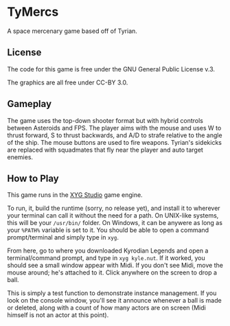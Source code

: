 # **TyMercs**

A space mercenary game based off of Tyrian.

## License

The code for this game is free under the GNU General Public License v.3.

The graphics are all free under CC-BY 3.0.

## Gameplay

The game uses the top-down shooter format but with hybrid controls between Asteroids and FPS. The player aims with the mouse and uses W to thrust forward, S to thrust backwards, and A/D to strafe relative to the angle of the ship. The mouse buttons are used to fire weapons. Tyrian's sidekicks are replaced with squadmates that fly near the player and auto target enemies.

## How to Play

This game runs in the [XYG Studio](https://github.com/KelvinShadewing/XYG-Studio) game engine.

To run, it, build the runtime (sorry, no release yet), and install it to wherever your terminal can call it without the need for a path. On UNIX-like systems, this will be your `/usr/bin/` folder. On Windows, it can be anywere as long as your `%PATH%` variable is set to it. You should be able to open a command prompt/terminal and simply type in `xyg`.

From here, go to where you downloaded Kyrodian Legends and open a terminal/command prompt, and type in `xyg kyle.nut`. If it worked, you should see a small window appear with Midi. If you don't see Midi, move the mouse around; he's attached to it. Click anywhere on the screen to drop a ball.

This is simply a test function to demonstrate instance management. If you look on the console window, you'll see it announce whenever a ball is made or deleted, along with a count of how many actors are on screen (Midi himself is not an actor at this point).